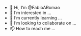 - 👋 Hi, I’m @FabioARomao
- 👀 I’m interested in ...
- 🌱 I’m currently learning ...
- 💞️ I’m looking to collaborate on ...
- 📫 How to reach me ...

<!---
FabioARomao/FabioARomao is a ✨ special ✨ repository because its `README.md` (this file) appears on your GitHub profile.
You can click the Preview link to take a look at your changes.
--->
